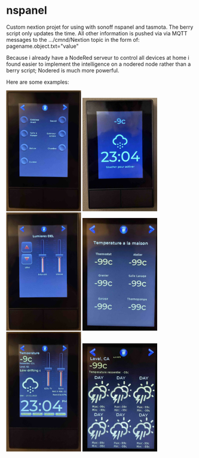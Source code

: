 # nspanel
Custom nextion projet for using with sonoff nspanel and tasmota.
The berry script only updates the time. All other information is pushed via via MQTT messages to the .../cmnd/Nextion topic in the form of: pagename.object.txt="value"

Because i already have a NodeRed serveur to control all devices at home i found easier to implement the intelligence on a nodered node rather than a berry script; Nodered is much more powerful.

Here are some examples:


<img src="./images/IMG_5861.jpeg" alt="drawing" width="200"/>
<img src="./images/IMG_5859.jpeg" alt="drawing" width="200"/>
<img src="./images/IMG_5862.jpeg" alt="drawing" width="200"/>
<img src="./images/IMG_5864.jpeg" alt="drawing" width="200"/>
<img src="./images/IMG_5860.jpeg" alt="drawing" width="200"/>
<img src="./images/IMG_5863.jpeg" alt="drawing" width="200"/>
